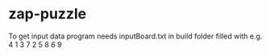 # zap-puzzle
To get input data program needs inputBoard.txt in build folder filled with e.g. 
4 1 3
7 2 5
8 6 9